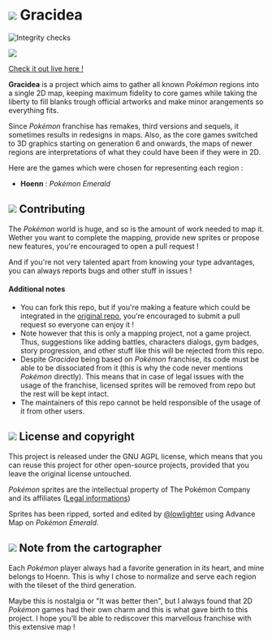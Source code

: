 # ![](https://github.com/lowlighter/gracidea/blob/master/client/imgs/icons/gracidea.png) Gracidea

![Integrity checks](https://github.com/lowlighter/gracidea/workflows/Integrity%20checks/badge.svg)

![](https://github.com/lowlighter/gracidea/blob/master/.github/README/animated_map.gif)

[Check it out live here !](https://pokemap.lecoq.io/)

**Gracidea** is a project which aims to gather all known *Pokémon* regions into a single 2D map, keeping maximum fidelity to core games while taking the liberty to fill blanks trough official artworks and make minor arangements so everything fits.

Since *Pokémon* franchise has remakes, third versions and sequels, it sometimes results in redesigns in maps.
Also, as the core games switched to 3D graphics starting on generation 6 and onwards, the maps of newer regions are interpretations of what they could have been if they were in 2D.  

Here are the games which were chosen for representing each region : 
* **Hoenn** : *Pokémon Emerald* 

## ![](https://github.com/lowlighter/gracidea/blob/master/client/imgs/icons/contribute.png) Contributing

The *Pokémon* world is huge, and so is the amount of work needed to map it. Wether you want to complete the mapping, provide new sprites or propose new features, you're encouraged to open a pull request ! 

And if you're not very talented apart from knowing your type advantages, you can always reports bugs and other stuff in issues ! 

#### Additional notes
- You can fork this repo, but if you're making a feature which could be integrated in the [original repo](https://github.com/lowlighter/gracidea), you're encouraged to submit a pull request so everyone can enjoy it !
- Note however that this is only a mapping project, not a game project. Thus, suggestions like adding battles, characters dialogs, gym badges, story progression, and other stuff like this will be rejected from this repo. 
- Despite *Gracidea* being based on *Pokémon* franchise, its code must be able to be dissociated from it (this is why the code never mentions *Pokémon* directly). This means that in case of legal issues with the usage of the franchise, licensed sprites will be removed from repo but the rest will be kept intact.
- The maintainers of this repo cannot be held responsible of the usage of it from other users.

## ![](https://github.com/lowlighter/gracidea/blob/master/client/imgs/icons/licenses.png) License and copyright

This project is released under the GNU AGPL license, which means that you can reuse this project for other open-source projects, provided that you leave the original license untouched.

*Pokémon* sprites are the intellectual property of The Pokémon Company and its affiliates ([Legal informations](https://www.pokemon.com/us/legal/))

Sprites has been ripped, sorted and edited by [@lowlighter](https://github.com/lowlighter/) using Advance Map on *Pokémon Emerald*. 

## ![](https://github.com/lowlighter/gracidea/blob/master/client/imgs/icons/map.png) Note from the cartographer

Each *Pokémon* player always had a favorite generation in its heart, and mine belongs to Hoenn. This is why I chose to normalize and serve each region with the tileset of the third generation. 

Maybe this is nostalgia or "It was better then", but I always found that 2D *Pokémon* games had their own charm and this is what gave birth to this project. I hope you'll be able to rediscover this marvellous franchise with this extensive map !
